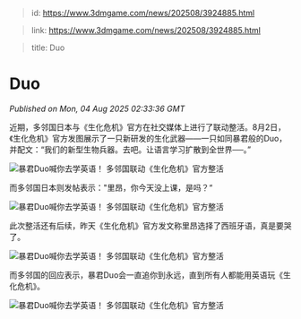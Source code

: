 > id: https://www.3dmgame.com/news/202508/3924885.html

> link: https://www.3dmgame.com/news/202508/3924885.html

> title: Duo

# Duo
_Published on Mon, 04 Aug 2025 02:33:36 GMT_

近期，多邻国日本与《生化危机》官方在社交媒体上进行了联动整活。8月2日，《生化危机》官方发图展示了一只新研发的生化武器——一只如同暴君般的Duo，并配文：“我们的新型生物兵器。去吧。让语言学习扩散到全世界──。”

![暴君Duo喊你去学英语！ 多邻国联动《生化危机》官方整活](https://img.3dmgame.com/uploads/images/news/20250804/1754275677_704666.jpg)

而多邻国日本则发帖表示："里昂，你今天没上课，是吗？“

![暴君Duo喊你去学英语！ 多邻国联动《生化危机》官方整活](https://img.3dmgame.com/uploads/images/news/20250804/1754275677_763220.jpg)

此次整活还有后续，昨天《生化危机》官方发文称里昂选择了西班牙语，真是要哭了。

![暴君Duo喊你去学英语！ 多邻国联动《生化危机》官方整活](https://img.3dmgame.com/uploads/images/news/20250804/1754275677_108809.jpg)

而多邻国的回应表示，暴君Duo会一直追你到永远，直到所有人都能用英语玩《生化危机》。

![暴君Duo喊你去学英语！ 多邻国联动《生化危机》官方整活](https://img.3dmgame.com/uploads/images/news/20250804/1754275677_181679.jpg)
